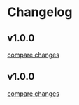 # Changelog


## v1.0.0

[compare changes](https://github.com/olesnanik/nuxt-cookie-session/compare/v1.0.0-alpha-3...v1.0.0)

## v1.0.0

[compare changes](https://github.com/olesnanik/nuxt-cookie-session/compare/v1.0.0-alpha-2...v1.0.0)

